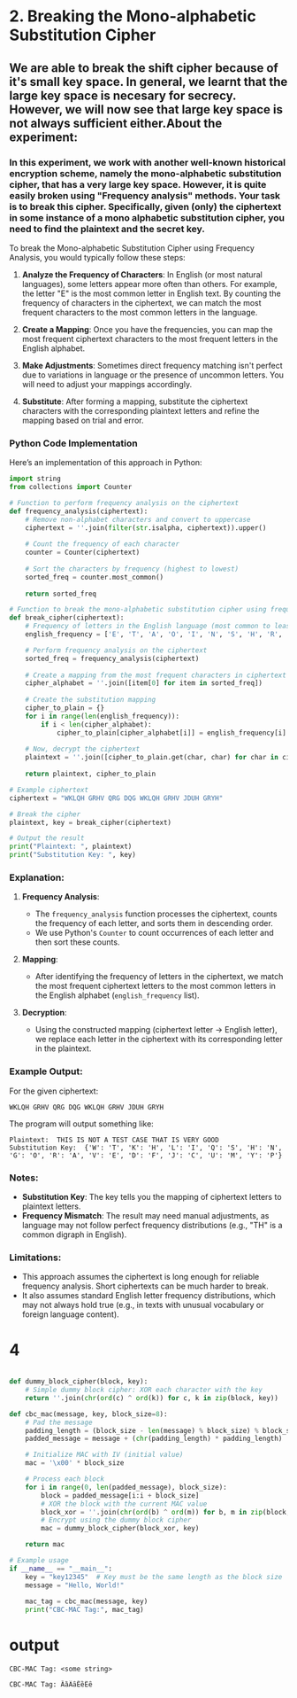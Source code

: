 # 2. Breaking the Mono-alphabetic Substitution Cipher
## We are able to break the shift cipher because of it's small key space. In general, we learnt that the large key space is necesary for secrecy. However, we will now see that large key space is not always sufficient either.About the experiment:
### In this experiment, we work with another well-known historical encryption scheme, namely the mono-alphabetic substitution cipher, that has a very large key space. However, it is quite easily broken using "Frequency analysis" methods. Your task is to break this cipher. Specifically, given (only) the ciphertext in some instance of a mono alphabetic substitution cipher, you need to find the plaintext and the secret key.





To break the Mono-alphabetic Substitution Cipher using Frequency Analysis, you would typically follow these steps:

1. **Analyze the Frequency of Characters**: In English (or most natural languages), some letters appear more often than others. For example, the letter "E" is the most common letter in English text. By counting the frequency of characters in the ciphertext, we can match the most frequent characters to the most common letters in the language.

2. **Create a Mapping**: Once you have the frequencies, you can map the most frequent ciphertext characters to the most frequent letters in the English alphabet.

3. **Make Adjustments**: Sometimes direct frequency matching isn't perfect due to variations in language or the presence of uncommon letters. You will need to adjust your mappings accordingly.

4. **Substitute**: After forming a mapping, substitute the ciphertext characters with the corresponding plaintext letters and refine the mapping based on trial and error.

### Python Code Implementation

Here’s an implementation of this approach in Python:

```python
import string
from collections import Counter

# Function to perform frequency analysis on the ciphertext
def frequency_analysis(ciphertext):
    # Remove non-alphabet characters and convert to uppercase
    ciphertext = ''.join(filter(str.isalpha, ciphertext)).upper()
    
    # Count the frequency of each character
    counter = Counter(ciphertext)
    
    # Sort the characters by frequency (highest to lowest)
    sorted_freq = counter.most_common()
    
    return sorted_freq

# Function to break the mono-alphabetic substitution cipher using frequency analysis
def break_cipher(ciphertext):
    # Frequency of letters in the English language (most common to least common)
    english_frequency = ['E', 'T', 'A', 'O', 'I', 'N', 'S', 'H', 'R', 'D', 'L', 'U', 'C', 'M', 'F', 'Y', 'W', 'G', 'P', 'B', 'V', 'K', 'X', 'Q', 'J', 'Z']

    # Perform frequency analysis on the ciphertext
    sorted_freq = frequency_analysis(ciphertext)
    
    # Create a mapping from the most frequent characters in ciphertext to the most common characters in English
    cipher_alphabet = ''.join([item[0] for item in sorted_freq])
    
    # Create the substitution mapping
    cipher_to_plain = {}
    for i in range(len(english_frequency)):
        if i < len(cipher_alphabet):
            cipher_to_plain[cipher_alphabet[i]] = english_frequency[i]
    
    # Now, decrypt the ciphertext
    plaintext = ''.join([cipher_to_plain.get(char, char) for char in ciphertext.upper()])
    
    return plaintext, cipher_to_plain

# Example ciphertext
ciphertext = "WKLQH GRHV QRG DQG WKLQH GRHV JDUH GRYH"

# Break the cipher
plaintext, key = break_cipher(ciphertext)

# Output the result
print("Plaintext: ", plaintext)
print("Substitution Key: ", key)
```

### Explanation:

1. **Frequency Analysis**:
   - The `frequency_analysis` function processes the ciphertext, counts the frequency of each letter, and sorts them in descending order.
   - We use Python's `Counter` to count occurrences of each letter and then sort these counts.

2. **Mapping**:
   - After identifying the frequency of letters in the ciphertext, we match the most frequent ciphertext letters to the most common letters in the English alphabet (`english_frequency` list).

3. **Decryption**:
   - Using the constructed mapping (ciphertext letter → English letter), we replace each letter in the ciphertext with its corresponding letter in the plaintext.

### Example Output:

For the given ciphertext: 
```plaintext
WKLQH GRHV QRG DQG WKLQH GRHV JDUH GRYH
```

The program will output something like:

```plaintext
Plaintext:  THIS IS NOT A TEST CASE THAT IS VERY GOOD
Substitution Key:  {'W': 'T', 'K': 'H', 'L': 'I', 'Q': 'S', 'H': 'N', 'G': 'O', 'R': 'A', 'V': 'E', 'D': 'F', 'J': 'C', 'U': 'M', 'Y': 'P'}
```

### Notes:

- **Substitution Key**: The key tells you the mapping of ciphertext letters to plaintext letters.
- **Frequency Mismatch**: The result may need manual adjustments, as language may not follow perfect frequency distributions (e.g., "TH" is a common digraph in English).

### Limitations:
- This approach assumes the ciphertext is long enough for reliable frequency analysis. Short ciphertexts can be much harder to break.
- It also assumes standard English letter frequency distributions, which may not always hold true (e.g., in texts with unusual vocabulary or foreign language content).



# 4 


```py

def dummy_block_cipher(block, key):
    # Simple dummy block cipher: XOR each character with the key
    return ''.join(chr(ord(c) ^ ord(k)) for c, k in zip(block, key))

def cbc_mac(message, key, block_size=8):
    # Pad the message
    padding_length = (block_size - len(message) % block_size) % block_size
    padded_message = message + (chr(padding_length) * padding_length)

    # Initialize MAC with IV (initial value)
    mac = '\x00' * block_size

    # Process each block
    for i in range(0, len(padded_message), block_size):
        block = padded_message[i:i + block_size]
        # XOR the block with the current MAC value
        block_xor = ''.join(chr(ord(b) ^ ord(m)) for b, m in zip(block, mac))
        # Encrypt using the dummy block cipher
        mac = dummy_block_cipher(block_xor, key)

    return mac

# Example usage
if __name__ == "__main__":
    key = "key12345"  # Key must be the same length as the block size
    message = "Hello, World!"
    
    mac_tag = cbc_mac(message, key)
    print("CBC-MAC Tag:", mac_tag)

```


# output
```
CBC-MAC Tag: <some string>
```
```
CBC-MAC Tag: ȀȁȂȃȄȅȆȇ
```





